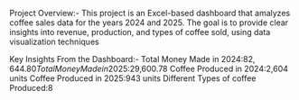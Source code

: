 Project Overview:-
This project is an Excel-based dashboard that amalyzes coffee sales data for the years 2024 and 2025.
The goal is to provide clear insights into revenue, production, and types of coffee sold, using data visualization techniques

Key Insights From the Dashboard:-
Total Money Made in 2024:$82,644.80
Total Money Made in 2025:$29,600.78
Coffee Produced in 2024:2,604 units
Coffee Produced in 2025:943 units
Different Types of coffee Produced:8
